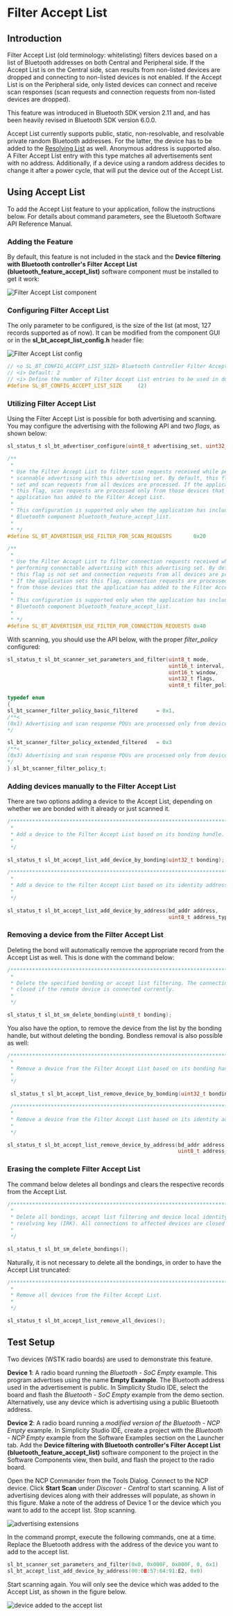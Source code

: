 # Filter Accept List

## Introduction

Filter Accept List (old terminology: whitelisting) filters devices based on a list of Bluetooth addresses on both Central and Peripheral side. If the Accept List is on the Central side, scan results from non-listed devices are dropped and connecting to non-listed devices is not enabled. If the Accept List is on the Peripheral side, only listed devices can connect and receive scan responses (scan requests and connection requests from non-listed devices are dropped).

This feature was introduced in Bluetooth SDK version 2.11 and, and has been heavily revised in Bluetooth SDK version 6.0.0.

Accept List currently supports public, static, non-resolvable, and resolvable private random Bluetooth addresses. For the latter, the device has to be added to the [Resolving List](https://docs.silabs.com/bluetooth/latest/bluetooth-stack-api/sl-bt-resolving-list) as well. Anonymous address is supported also. A Filter Accept List entry with this type matches all advertisements sent with no address. Additionally, if a device using a random address decides to change it after a power cycle, that will put the device out of the Accept List.

## Using Accept List

To add the Accept List feature to your application, follow the instructions below. For details about command parameters, see the Bluetooth Software API Reference Manual.

### Adding the Feature

 By default, this feature is not included in the stack and the **Device filtering with Bluetooth controller's Filter Accept List (bluetooth_feature_accept_list)** software component must be installed to get it work:

![Filter Accept List component](resources/v3-add-al.png?darkModeUrl=resources/v3-add-al.png)

### Configuring Filter Accept List

The only parameter to be configured, is the size of the list (at most, 127 records supported as of now). It can be modified from the component GUI or in the **sl_bt_accept_list_config.h** header file:

![Filter Accept List config](resources/v3-feature-config.png?darkModeUrl=resources/v3-feature-config.png)

```C
// <o SL_BT_CONFIG_ACCEPT_LIST_SIZE> Bluetooth Controller Filter Accept List Size <0..32:1>
// <i> Default: 2
// <i> Define the number of Filter Accept List entries to be used in doing device address filtering when scanning
#define SL_BT_CONFIG_ACCEPT_LIST_SIZE     (2)
```

### Utilizing Filter Accept List

Using the Filter Accept List is possible for both advertising and scanning. You may configure the advertising with the following API and two *flags*, as shown below:

```C
sl_status_t sl_bt_advertiser_configure(uint8_t advertising_set, uint32_t flags);

/**
 *
 * Use the Filter Accept List to filter scan requests received while performing
 * scannable advertising with this advertising set. By default, this flag is not
 * set and scan requests from all devices are processed. If the application sets
 * this flag, scan requests are processed only from those devices that the
 * application has added to the Filter Accept List.
 *
 * This configuration is supported only when the application has included the
 * Bluetooth component bluetooth_feature_accept_list.
 *
 * */
#define SL_BT_ADVERTISER_USE_FILTER_FOR_SCAN_REQUESTS       0x20      

/**
 *
 * Use the Filter Accept List to filter connection requests received while
 * performing connectable advertising with this advertising set. By default,
 * this flag is not set and connection requests from all devices are processed.
 * If the application sets this flag, connection requests are processed only
 * from those devices that the application has added to the Filter Accept List.
 *
 * This configuration is supported only when the application has included the
 * Bluetooth component bluetooth_feature_accept_list.
 *
 * */
#define SL_BT_ADVERTISER_USE_FILTER_FOR_CONNECTION_REQUESTS 0x40      
```

With scanning, you should use the API below, with the proper *filter_policy* configured:

```C
sl_status_t sl_bt_scanner_set_parameters_and_filter(uint8_t mode,
                                                    uint16_t interval,
                                                    uint16_t window,
                                                    uint32_t flags,
                                                    uint8_t filter_policy);

typedef enum 
{
sl_bt_scanner_filter_policy_basic_filtered      = 0x1, 
/**<
(0x1) Advertising and scan response PDUs are processed only from devices that the application has added to the Filter Accept List. For directed advertising, the target address must additionally match the identity address of the local device or be a Resolvable Private Address that is resolved to the local device by the Bluetooth controller.
*/

sl_bt_scanner_filter_policy_extended_filtered   = 0x3  
/**<
(0x3) Advertising and scan response PDUs are processed only from devices that the application has added to the Filter Accept List. For directed advertising, the target address must additionally match the identity address of the local device or be any Resolvable Private Address.
*/
} sl_bt_scanner_filter_policy_t;
```

### Adding devices manually to the Filter Accept List

There are two options adding a device to the Accept List, depending on whether we are bonded with it already or just scanned it.

```C
/***************************************************************************//**
 *
 * Add a device to the Filter Accept List based on its bonding handle.
 *
 */

sl_status_t sl_bt_accept_list_add_device_by_bonding(uint32_t bonding);

/***************************************************************************//**
 *
 * Add a device to the Filter Accept List based on its identity address.
 *
 */

sl_status_t sl_bt_accept_list_add_device_by_address(bd_addr address,
                                                    uint8_t address_type);
```

### Removing a device from the Filter Accept List

Deleting the bond will automatically remove the appropriate record from the Accept List as well. This is done with the command below:

```C
/***************************************************************************//**
 *
 * Delete the specified bonding or accept list filtering. The connection will be
 * closed if the remote device is connected currently.
 *
 */

sl_status_t sl_bt_sm_delete_bonding(uint8_t bonding);
```

You also have the option, to remove the device from the list by the bonding handle, but without deleting the bonding. Bondless removal is also possible as well:

```C
/***************************************************************************//**
 *
 * Remove a device from the Filter Accept List based on its bonding handle.
 *
 */

 sl_status_t sl_bt_accept_list_remove_device_by_bonding(uint32_t bonding);

 /***************************************************************************//**
 *
 * Remove a device from the Filter Accept List based on its identity address.
 *
 */

sl_status_t sl_bt_accept_list_remove_device_by_address(bd_addr address,
                                                       uint8_t address_type);
```

### Erasing the complete Filter Accept List

The command below deletes all bondings and clears the respective records from the Accept List.

```C
/***************************************************************************//**
 *
 * Delete all bondings, accept list filtering and device local identity
 * resolving key (IRK). All connections to affected devices are closed as well.
 *
 */

sl_status_t sl_bt_sm_delete_bondings();
```

Naturally, it is not necessary to delete all the bondings, in order to have the Accept List truncated:

```C
/***************************************************************************//**
 *
 * Remove all devices from the Filter Accept List.
 *
 */

sl_status_t sl_bt_accept_list_remove_all_devices();
```

## Test Setup

Two devices (WSTK radio boards) are used to demonstrate this feature.

**Device 1**: A radio board running the *Bluetooth - SoC Empty* example. This program advertises using the name **Empty Example**. The Bluetooth address used in the advertisement is public. In Simplicity Studio IDE, select the board and flash the *Bluetooth - SoC Empty* example from the demo section. Alternatively, use any device which is advertising using a public Bluetooth address.

**Device 2**: A radio board running a *modified version of the Bluetooth - NCP Empty* example. In Simplicity Studio IDE, create a project with the *Bluetooth - NCP Empty* example from the Software Examples section on the Launcher tab. Add the **Device filtering with Bluetooth controller's Filter Accept List (bluetooth_feature_accept_list)** software component to the project in the Software Components view, then build, and flash the project to the radio board.

Open the NCP Commander from the Tools Dialog. Connect to the NCP device. Click **Start Scan** under *Discover - Central* to start scanning. A list of advertising devices along with their addresses will populate, as shown in this figure. Make a note of the address of Device 1 or the device which you want to add to the accept list. Stop scanning.

![advertising extensions](resources/v3-scan-all.png?darkModeUrl=resources/v3-scan-all.png)

In the command prompt, execute the following commands, one at a time. Replace the Bluetooth address with the address of the device you want to add to the accept list.

```C
sl_bt_scanner_set_parameters_and_filter(0x0, 0x000F, 0x000F, 0, 0x1)
sl_bt_accept_list_add_device_by_address(00:0B:57:64:91:E2, 0x0)
```

Start scanning again. You will only see the device which was added to the Accept List, as shown in the figure below.

![device added to the accept list](resources/v3-scan-acceptlist.png?darkModeUrl=resources/v3-scan-acceptlist.png)
